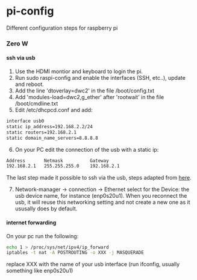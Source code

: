 # pi-config
Different configuration steps for raspberry pi

### Zero W

#### ssh via usb
1. Use the HDMI montior and keyboard to login the pi.
2. Run sudo raspi-config and enable the interfaces (SSH, etc..), update and reboot.
3. Add the line 'dtoverlay=dwc2' in the file /boot/config.txt
4. Add 'modules-load=dwc2,g_ether' after 'rootwait' in the file /boot/cmdline.txt
5. Edit /etc/dhcpcd.conf and add:
```bash
interface usb0
static ip_address=192.168.2.2/24
static routers=192.168.2.1
static domain_name_servers=8.8.8.8
```
6. On your PC edit the connection of the usb with a static ip:
```bash
Address       Netmask          Gateway
192.168.2.1   255.255.255.0    192.168.2.1   
```
The last step made it possible to ssh via the usb, steps adapted from [here](https://learn.adafruit.com/turning-your-raspberry-pi-zero-into-a-usb-gadget/ethernet-gadget).

7. Network-manager -> connection -> Ethernet select for the Device: the usb device name, for 
instance (enp0s20u1). When you reconnect the usb, it will reuse this networking setting and not 
create a new one as it ususally does by default.

#### internet forwarding
On your pc run the following:
```bash
echo 1 > /proc/sys/net/ipv4/ip_forward
iptables -t nat -A POSTROUTING -o XXX -j MASQUERADE
```
replace XXX with the name of your usb interface (run ifconfig, usually something like enp0s20u1)
